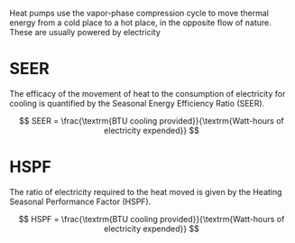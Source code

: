 Heat pumps use the vapor-phase compression cycle to move thermal energy from a cold place to a hot place, in the opposite flow of nature.
These are usually powered by electricity

# SEER

The efficacy of the movement of heat to the consumption of electricity for cooling is quantified by the Seasonal Energy Efficiency Ratio (SEER).

$$ SEER = \frac{\textrm{BTU cooling provided}}{\textrm{Watt-hours of electricity expended}} $$

# HSPF

The ratio of electricity required to the heat moved is given by the Heating Seasonal Performance Factor (HSPF).

$$ HSPF = \frac{\textrm{BTU cooling provided}}{\textrm{Watt-hours of electricity expended}} $$
